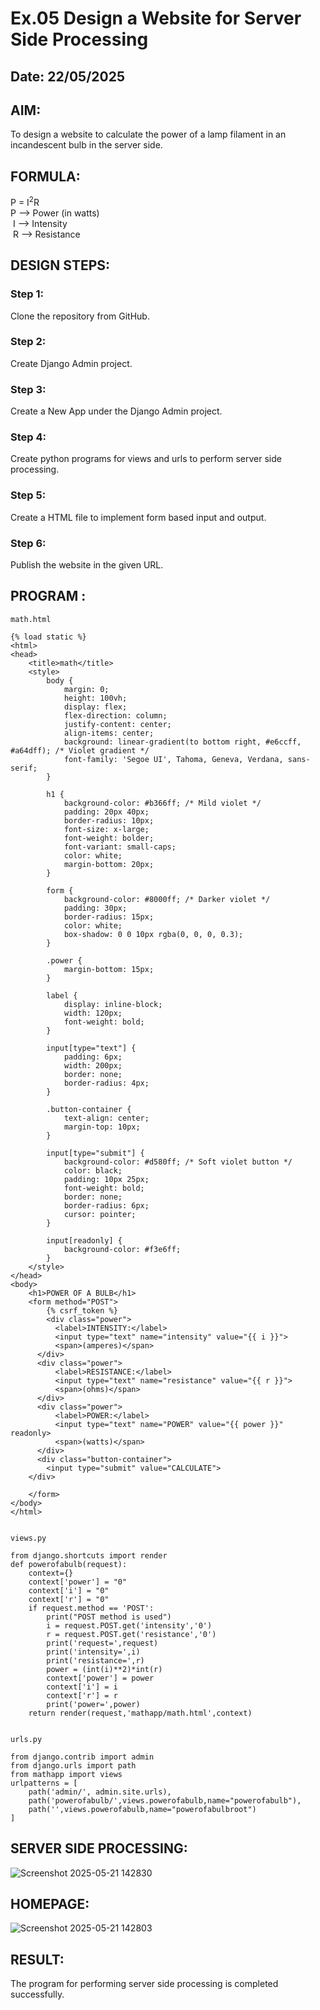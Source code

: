 
# Ex.05 Design a Website for Server Side Processing
## Date: 22/05/2025

## AIM:
 To design a website to calculate the power of a lamp filament in an incandescent bulb in the server side. 


## FORMULA:
P = I<sup>2</sup>R
<br> P --> Power (in watts)
<br> I --> Intensity
<br> R --> Resistance

## DESIGN STEPS:

### Step 1:
Clone the repository from GitHub.

### Step 2:
Create Django Admin project.

### Step 3:
Create a New App under the Django Admin project.

### Step 4:
Create python programs for views and urls to perform server side processing.

### Step 5:
Create a HTML file to implement form based input and output.

### Step 6:
Publish the website in the given URL.

## PROGRAM :
```
math.html

{% load static %}
<html>
<head>
    <title>math</title>
    <style>
        body {
            margin: 0;
            height: 100vh;
            display: flex;
            flex-direction: column;
            justify-content: center;
            align-items: center;
            background: linear-gradient(to bottom right, #e6ccff, #a64dff); /* Violet gradient */
            font-family: 'Segoe UI', Tahoma, Geneva, Verdana, sans-serif;
        }

        h1 {
            background-color: #b366ff; /* Mild violet */
            padding: 20px 40px;
            border-radius: 10px;
            font-size: x-large;
            font-weight: bolder;
            font-variant: small-caps;
            color: white;
            margin-bottom: 20px;
        }

        form {
            background-color: #8000ff; /* Darker violet */
            padding: 30px;
            border-radius: 15px;
            color: white;
            box-shadow: 0 0 10px rgba(0, 0, 0, 0.3);
        }

        .power {
            margin-bottom: 15px;
        }

        label {
            display: inline-block;
            width: 120px;
            font-weight: bold;
        }

        input[type="text"] {
            padding: 6px;
            width: 200px;
            border: none;
            border-radius: 4px;
        }

        .button-container {
            text-align: center;
            margin-top: 10px;
        }

        input[type="submit"] {
            background-color: #d580ff; /* Soft violet button */
            color: black;
            padding: 10px 25px;
            font-weight: bold;
            border: none;
            border-radius: 6px;
            cursor: pointer;
        }

        input[readonly] {
            background-color: #f3e6ff;
        }
    </style>
</head>
<body>
    <h1>POWER OF A BULB</h1>
    <form method="POST">
        {% csrf_token %}
        <div class="power">
          <label>INTENSITY:</label>
          <input type="text" name="intensity" value="{{ i }}">
          <span>(amperes)</span>
      </div>
      <div class="power">
          <label>RESISTANCE:</label>
          <input type="text" name="resistance" value="{{ r }}">
          <span>(ohms)</span>
      </div>
      <div class="power">
          <label>POWER:</label>
          <input type="text" name="POWER" value="{{ power }}" readonly>
          <span>(watts)</span>
      </div>
      <div class="button-container">
        <input type="submit" value="CALCULATE">
    </div>
      
    </form>
</body>
</html>


views.py

from django.shortcuts import render 
def powerofabulb(request): 
    context={} 
    context['power'] = "0" 
    context['i'] = "0" 
    context['r'] = "0" 
    if request.method == 'POST': 
        print("POST method is used")
        i = request.POST.get('intensity','0')
        r = request.POST.get('resistance','0')
        print('request=',request) 
        print('intensity=',i) 
        print('resistance=',r) 
        power = (int(i)**2)*int(r) 
        context['power'] = power 
        context['i'] = i
        context['r'] = r 
        print('power=',power) 
    return render(request,'mathapp/math.html',context)


urls.py

from django.contrib import admin 
from django.urls import path 
from mathapp import views 
urlpatterns = [ 
    path('admin/', admin.site.urls), 
    path('powerofabulb/',views.powerofabulb,name="powerofabulb"),
    path('',views.powerofabulb,name="powerofabulbroot")
]
```

## SERVER SIDE PROCESSING:
![Screenshot 2025-05-21 142830](https://github.com/user-attachments/assets/2d918335-cc26-41fc-9d2a-c134509627ab)


## HOMEPAGE:

![Screenshot 2025-05-21 142803](https://github.com/user-attachments/assets/67e0100b-3bc3-441e-bb7c-540b299a5b01)


## RESULT:
The program for performing server side processing is completed successfully.
